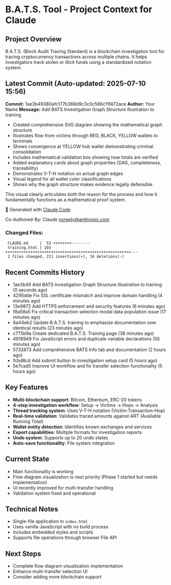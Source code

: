 # B.A.T.S. Tool - Project Context for Claude

## Project Overview
B.A.T.S. (Block Audit Tracing Standard) is a blockchain investigation tool for tracing cryptocurrency transactions across multiple chains. It helps investigators track stolen or illicit funds using a standardized notation system.

## Latest Commit (Auto-updated: 2025-07-10 15:56)

**Commit:** 1ae3b49380afc177b368d9c3c0c566c11f472ace
**Author:** Your Name
**Message:** Add BATS Investigation Graph Structure illustration to training

- Created comprehensive SVG diagram showing the mathematical graph structure
- Illustrates flow from victims through RED, BLACK, YELLOW wallets to terminals
- Shows convergence at YELLOW hub wallet demonstrating criminal consolidation
- Includes mathematical validation box showing how totals are verified
- Added explanatory cards about graph properties (DAG, completeness, traceability)
- Demonstrates V-T-H notation on actual graph edges
- Visual legend for all wallet color classifications
- Shows why the graph structure makes evidence legally defensible

This visual clearly articulates both the reason for the process and how it fundamentally functions as a mathematical proof system.

🤖 Generated with [Claude Code](https://claude.ai/code)

Co-Authored-By: Claude <noreply@anthropic.com>

### Changed Files:
```
 CLAUDE.md     |  52 ++++++++--------
 training.html | 193 +++++++++++++++++++++++++++++++++++++++++++++++++++++++---
 2 files changed, 211 insertions(+), 34 deletions(-)
```

## Recent Commits History

- 1ae3b49 Add BATS Investigation Graph Structure illustration to training (0 seconds ago)
- 4295dde Fix SSL certificate mismatch and improve domain handling (4 minutes ago)
- 13e9872 Add HTTPS enforcement and security features (6 minutes ago)
- f8a59a5 Fix critical transaction selection modal data population issue (17 minutes ago)
- 6a44eb2 Update B.A.T.S. training to emphasize documentation over identical results (23 minutes ago)
- c775b9a Create dedicated B.A.T.S. Training page (38 minutes ago)
- 4918949 Fix JavaScript errors and duplicate variable declarations (55 minutes ago)
- 5732873 Add comprehensive BATS Info tab and documentation (2 hours ago)
- fcbd8cd Add submit button to investigation setup card (5 hours ago)
- 5e7cad5 Improve UI workflow and fix transfer selection functionality (5 hours ago)

## Key Features
- **Multi-blockchain support**: Bitcoin, Ethereum, ERC-20 tokens
- **4-step investigation workflow**: Setup → Victims → Hops → Analysis
- **Thread tracking system**: Uses V-T-H notation (Victim-Transaction-Hop)
- **Real-time validation**: Validates traced amounts against ART (Available Running Total)
- **Wallet entity detection**: Identifies known exchanges and services
- **Export capabilities**: Multiple formats for investigation reports
- **Undo system**: Supports up to 20 undo states
- **Auto-save functionality**: File system integration

## Current State
- Main functionality is working
- Flow diagram visualization is next priority (Phase 1 started but needs implementation)
- UI recently improved for multi-transfer handling
- Validation system fixed and operational

## Technical Notes
- Single-file application in `index.html`
- Uses vanilla JavaScript with no build process
- Includes embedded styles and scripts
- Supports file operations through browser File API

## Next Steps
- Complete flow diagram visualization implementation
- Enhance multi-transfer selection UI
- Consider adding more blockchain support
